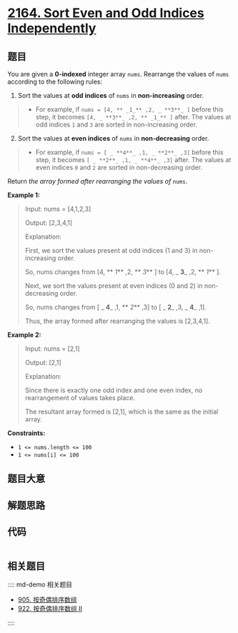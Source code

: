 # [2164. Sort Even and Odd Indices Independently](https://leetcode.com/problems/sort-even-and-odd-indices-independently)

## 题目

You are given a **0-indexed** integer array `nums`. Rearrange the values of
`nums` according to the following rules:

  1. Sort the values at **odd indices** of `nums` in **non-increasing** order. 
> 
> * For example, if `nums = [4, ** _1_** ,2, _ **3**_ ]` before this step, it becomes `[4, _ **3**_ ,2, ** _1_** ]` after. The values at odd indices `1` and `3` are sorted in non-increasing order.
  2. Sort the values at **even indices** of `nums` in **non-decreasing** order. 
> 
> * For example, if `nums = [ _ **4**_ ,1, _ **2**_ ,3]` before this step, it becomes `[ _ **2**_ ,1, _ **4**_ ,3]` after. The values at even indices `0` and `2` are sorted in non-decreasing order.

Return _the array formed after rearranging the values of_ `nums`.



**Example 1:**

> Input: nums = [4,1,2,3]
> 
> Output: [2,3,4,1]
> 
> Explanation: 
> 
> First, we sort the values present at odd indices (1 and 3) in non-increasing order.
> 
> So, nums changes from [4, ** _1_** ,2, ** _3_** ] to [4, _ **3**_ ,2, ** _1_** ].
> 
> Next, we sort the values present at even indices (0 and 2) in non-decreasing order.
> 
> So, nums changes from [ _ **4**_ ,1, ** _2_** ,3] to [ _ **2**_ ,3, _ **4**_ ,1].
> 
> Thus, the array formed after rearranging the values is [2,3,4,1].

**Example 2:**

> Input: nums = [2,1]
> 
> Output: [2,1]
> 
> Explanation: 
> 
> Since there is exactly one odd index and one even index, no rearrangement of values takes place.
> 
> The resultant array formed is [2,1], which is the same as the initial array. 

**Constraints:**

  * `1 <= nums.length <= 100`
  * `1 <= nums[i] <= 100`


## 题目大意

## 解题思路

## 代码

```javascript

```

## 相关题目

:::: md-demo 相关题目
- [905. 按奇偶排序数组](https://leetcode.com/problems/sort-array-by-parity)
- [922. 按奇偶排序数组 II](https://leetcode.com/problems/sort-array-by-parity-ii)

::::
